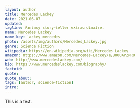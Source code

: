 ```yaml
---
layout: author
title: Mercedes Lackey
date: 2021-06-07
updated: 
tagline: Fantasy story-teller extraordinaire.
name: Mercedes Lackey
name_key: lackey_mercedes
photo: /assets/img/authors/Mercedes_Lackey.jpg
genre: Science Fiction
wikipedia: https://en.wikipedia.org/wiki/Mercedes_Lackey
amazon: https://www.amazon.com/Mercedes-Lackey/e/B000APZNR0
web: http://www.mercedeslackey.com/
bio: https://www.mercedeslackey.com/biography/
factoid: 
quote: 
quote_about: 
tags: [author, science-fiction]
intro: 
---
```


This is a test.

